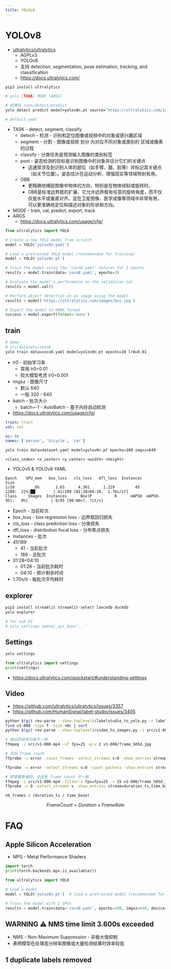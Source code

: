 ```yaml
---
title: YOLOv8
---
```


# YOLOv8

- [ultralytics/ultralytics](https://github.com/ultralytics/ultralytics)
  - AGPLv3
  - YOLOv8
  - 支持 detection, segmentation, pose estimation, tracking, and classification
  - https://docs.ultralytics.com/

```bash
pip3 install ultralytics
```

```bash
# yolo [TASK] MODE [ARGS]

# 结果在 runs/detect/predict
yolo detect predict model=yolov8n.pt source='https://ultralytics.com/images/bus.jpg'

# default.yaml
```

- TASK - detect, segment, classify
  - detech - 检测 - 识别和定位图像或视频中的对象或感兴趣区域
  - segment - 分割 - 图像或视频 划分 为对应不同对象或类别的 区域或像素的过程
  - classify - 分类任务是预测输入图像的类别标签
  - post - 姿态检测的目标是识别图像中的对象并估计它们的关键点
    - 这通常涉及到识别人体的部位（如手臂、腿、脸等）并标记其关键点（如关节位置）。姿态估计在运动分析、增强现实等领域特别有用。
  - OBB
    - 更精确地捕捉图像中物体的方向，特别是在物体倾斜或旋转时。
    - OBB是标准边界框的扩展，它允许边界框有任意的旋转角度，而不仅仅是水平或垂直对齐。这在卫星图像、医学成像等领域中非常有用，可以更准确地定位和描述对象的形状和方向。
- MODE - train, val, predict, export, track
- ARGS
  - https://docs.ultralytics.com/usage/cfg/

```py
from ultralytics import YOLO

# Create a new YOLO model from scratch
model = YOLO('yolov8n.yaml')

# Load a pretrained YOLO model (recommended for training)
model = YOLO('yolov8n.pt')

# Train the model using the 'coco8.yaml' dataset for 3 epochs
results = model.train(data='coco8.yaml', epochs=3)

# Evaluate the model's performance on the validation set
results = model.val()

# Perform object detection on an image using the model
results = model('https://ultralytics.com/images/bus.jpg')

# Export the model to ONNX format
success = model.export(format='onnx')
```

## train

```bash
# demo
# src/datasets/coco8
yolo train data=coco8.yaml model=yolov8n.pt epochs=10 lr0=0.01
```

- lr0 - 初始学习率
  - 常用 lr0=0.01
  - 较大模型考虑 lr0=0.001
- imgsz - 图像尺寸
  - 默认 640
  - 一般 320 - 640
- batch - 批次大小
  - batch=-1 - AutoBatch - 基于内存自动检测
- https://docs.ultralytics.com/usage/cfg/

```yaml
train: train
val: val

nc: 80
names: ['person', 'bicycle', 'car']
```

```bash
yolo train data=dataset.yaml model=yolov8n.pt epochs=100 imgsz=640
```

```
<class_index> <x_center> <y_center> <width> <height>
```

- YOLOv5 & YOLOv8 YAML

```
Epoch    GPU_mem   box_loss   cls_loss   dfl_loss  Instances       Size
1/10         0G       1.65      4.301      1.229         45       1280:  22%|██▏       | 41/189 [01:28<04:10,  1.70s/it]
Class     Images  Instances      Box(P          R      mAP50  mAP50-95):   0%|          | 0/95 [00:00<?, ?it/s]
```

- Epoch - 当前轮次
- box_loss - box regression loss - 边界框回归损失
- cls_loss - class prediction loss - 分类损失
- dfl_loss - distribution focal loss - 分布焦点损失
- Instances - 批次
- 41/189
  - 41 - 当前批次
  - 189 - 总批次
- 01:28<04:10
  - 01:28 - 当前批次耗时
  - 04:10 - 预计剩余时间
- 1.70s/it - 每批次平均耗时

## explorer

```bash
pip3 install streamlit streamlit-select lancedb duckdb
yolo explorer

# for ask AI
# yolo settings openai_api_key="..."
```

## Settings

```bash
yolo settings
```

```py
from ultralytics import settings
print(settings)
```

- https://docs.ultralytics.com/quickstart/#understanding-settings

## Video

- https://github.com/ultralytics/ultralytics/issues/3357
- https://github.com/HumanSignal/label-studio/issues/3405

```bash
python $(git rev-parse --show-toplevel)/labelstudio_to_yolo.py -n labels.txt -i export.json -o v1-000
find v1-000 -type f -size +0c | sort
python $(git rev-parse --show-toplevel)/video_to_images.py -i src/v1-000.mp4 -o v1-000 -fr 25

# 输出的帧率可能不一样
ffmpeg -i src/v1-000.mp4 -vf fps=25 -q:v 2 v1-000/frame_%05d.jpg

# 实际 frame count
ffprobe -v error -count_frames -select_streams v:0 -show_entries stream=nb_read_frames src/v1-000.mp4

ffprobe -v error -select_streams v:0 -count_packets -show_entries stream=nb_read_packets -of csv=p=0 input.mp4

# 即便重新编码，也还是 frame count 不一致
ffmpeg -i src/v1-000.mp4 -filter:v fps=fps=25 -r 25 v1-000/frame_%05d.jpg
ffprobe -v 0 -select_streams v -show_entries stream=duration_ts,time_base,nb_frames tmp.mp4
```

```
nb_frames / (duration_ts / time_base)
```

$$
FrameCount = Duration × FrameRate
$$

# FAQ

## Apple Silicon Acceleration

- MPS - Metal Performance Shaders

```py
import torch
print(torch.backends.mps.is_available())
```

```py
from ultralytics import YOLO

# Load a model
model = YOLO('yolov8n.pt')  # load a pretrained model (recommended for training)

# Train the model with 2 GPUs
results = model.train(data='coco8.yaml', epochs=100, imgsz=640, device='mps')
```

## WARNING ⚠️ NMS time limit 3.600s exceeded

- NMS - Non-Maximum Suppression - 非极大值抑制
- 表明模型在处理高分辨率图像或大量检测结果时效率较低

## 1 duplicate labels removed
